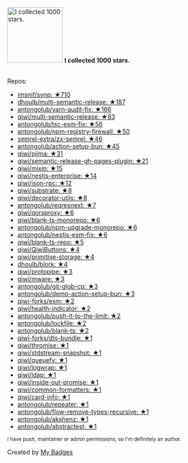 <img src="https://github.com/my-badges/my-badges/blob/master/src/all-badges/stars/stars-1000.png?raw=true" alt="I collected 1000 stars." title="I collected 1000 stars." width="128">
<strong>I collected 1000 stars.</strong>
<br><br>

Repos:

* <a href="https://github.com/imsnif/synp">imsnif/synp: ★710</a>
* <a href="https://github.com/dhoulb/multi-semantic-release">dhoulb/multi-semantic-release: ★187</a>
* <a href="https://github.com/antongolub/yarn-audit-fix">antongolub/yarn-audit-fix: ★166</a>
* <a href="https://github.com/qiwi/multi-semantic-release">qiwi/multi-semantic-release: ★83</a>
* <a href="https://github.com/antongolub/tsc-esm-fix">antongolub/tsc-esm-fix: ★56</a>
* <a href="https://github.com/antongolub/npm-registry-firewall">antongolub/npm-registry-firewall: ★50</a>
* <a href="https://github.com/semrel-extra/zx-semrel">semrel-extra/zx-semrel: ★46</a>
* <a href="https://github.com/antongolub/action-setup-bun">antongolub/action-setup-bun: ★45</a>
* <a href="https://github.com/qiwi/pijma">qiwi/pijma: ★31</a>
* <a href="https://github.com/qiwi/semantic-release-gh-pages-plugin">qiwi/semantic-release-gh-pages-plugin: ★21</a>
* <a href="https://github.com/qiwi/mixin">qiwi/mixin: ★15</a>
* <a href="https://github.com/qiwi/nestjs-enterprise">qiwi/nestjs-enterprise: ★14</a>
* <a href="https://github.com/qiwi/json-rpc">qiwi/json-rpc: ★12</a>
* <a href="https://github.com/qiwi/substrate">qiwi/substrate: ★8</a>
* <a href="https://github.com/qiwi/decorator-utils">qiwi/decorator-utils: ★8</a>
* <a href="https://github.com/antongolub/reqresnext">antongolub/reqresnext: ★7</a>
* <a href="https://github.com/qiwi/qorsproxy">qiwi/qorsproxy: ★6</a>
* <a href="https://github.com/qiwi/blank-ts-monorepo">qiwi/blank-ts-monorepo: ★6</a>
* <a href="https://github.com/antongolub/npm-upgrade-monorepo">antongolub/npm-upgrade-monorepo: ★6</a>
* <a href="https://github.com/antongolub/nestjs-esm-fix">antongolub/nestjs-esm-fix: ★6</a>
* <a href="https://github.com/qiwi/blank-ts-repo">qiwi/blank-ts-repo: ★5</a>
* <a href="https://github.com/qiwi/QiwiButtons">qiwi/QiwiButtons: ★4</a>
* <a href="https://github.com/qiwi/primitive-storage">qiwi/primitive-storage: ★4</a>
* <a href="https://github.com/dhoulb/blork">dhoulb/blork: ★4</a>
* <a href="https://github.com/qiwi/protopipe">qiwi/protopipe: ★3</a>
* <a href="https://github.com/qiwi/mware">qiwi/mware: ★3</a>
* <a href="https://github.com/antongolub/git-glob-cp">antongolub/git-glob-cp: ★3</a>
* <a href="https://github.com/antongolub/demo-action-setup-bun">antongolub/demo-action-setup-bun: ★3</a>
* <a href="https://github.com/qiwi-forks/esm">qiwi-forks/esm: ★2</a>
* <a href="https://github.com/qiwi/health-indicator">qiwi/health-indicator: ★2</a>
* <a href="https://github.com/antongolub/push-it-to-the-limit">antongolub/push-it-to-the-limit: ★2</a>
* <a href="https://github.com/antongolub/lockfile">antongolub/lockfile: ★2</a>
* <a href="https://github.com/antongolub/blank-ts">antongolub/blank-ts: ★2</a>
* <a href="https://github.com/qiwi-forks/dts-bundle">qiwi-forks/dts-bundle: ★1</a>
* <a href="https://github.com/qiwi/thromise">qiwi/thromise: ★1</a>
* <a href="https://github.com/qiwi/stdstream-snapshot">qiwi/stdstream-snapshot: ★1</a>
* <a href="https://github.com/qiwi/queuefy">qiwi/queuefy: ★1</a>
* <a href="https://github.com/qiwi/logwrap">qiwi/logwrap: ★1</a>
* <a href="https://github.com/qiwi/ldap">qiwi/ldap: ★1</a>
* <a href="https://github.com/qiwi/inside-out-promise">qiwi/inside-out-promise: ★1</a>
* <a href="https://github.com/qiwi/common-formatters">qiwi/common-formatters: ★1</a>
* <a href="https://github.com/qiwi/card-info">qiwi/card-info: ★1</a>
* <a href="https://github.com/antongolub/repeater">antongolub/repeater: ★1</a>
* <a href="https://github.com/antongolub/flow-remove-types-recursive">antongolub/flow-remove-types-recursive: ★1</a>
* <a href="https://github.com/antongolub/akshenz">antongolub/akshenz: ★1</a>
* <a href="https://github.com/antongolub/abstractest">antongolub/abstractest: ★1</a>

<sup>I have push, maintainer or admin permissions, so I'm definitely an author.<sup>



Created by <a href="https://github.com/my-badges/my-badges">My Badges</a>